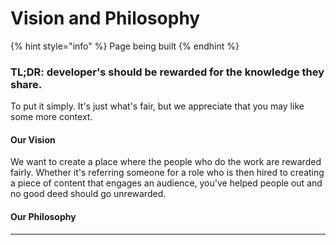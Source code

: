 # Vision and Philosophy

{% hint style="info" %}
Page being built
{% endhint %}

### TL;DR: developer's should be rewarded for the knowledge they share.

To put it simply. It's just what's fair, but we appreciate that you may like some more context.

#### Our Vision

We want to create a place where the people who do the work are rewarded fairly. Whether it's referring someone for a role who is then hired to creating a piece of content that engages an audience, you've helped people out and no good deed should go unrewarded.&#x20;

#### **Our Philosophy**

****
